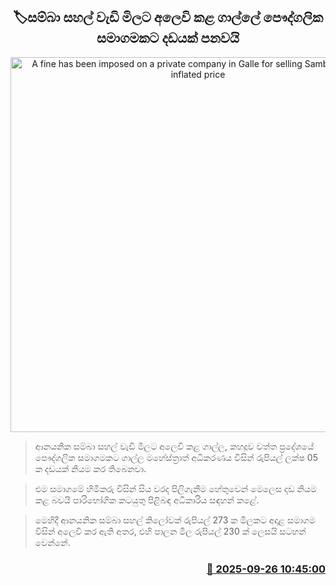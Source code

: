 <p align='center'><b><h2 align='center' title='A fine has been imposed on a private company in Galle for selling Samba rice at an inflated price'>🏷සම්බා සහල් වැඩි මිලට අලෙවි කළ ගාල්ලේ පෞද්ගලික සමාගමකට දඩයක් පනවයි</h2></b></p>
<p align='center'><img src='https://helakuru.sgp1.cdn.digitaloceanspaces.com/esana/images/lib/ricenew[1].jpg' width='600' alt='A fine has been imposed on a private company in Galle for selling Samba rice at an inflated price'></p>

> ආනයනික සම්බා සහල් වැඩි මිලට අලෙවි කළ ගාල්ල, කහදූව වත්ත ප්‍රදේශයේ පෞද්ගලික සමාගමකට ගාල්ල මහේස්ත්‍රාත් අධිකරණය විසින් රුපියල් ලක්ෂ 05 ක දඩයක් නියම කර තිබෙනවා.

> එම සමාගමේ හිමිකරු විසින් සිය වරද පිලිගැනීම හේතුවෙන් මෙලෙස දඩ නියම කළ බවයි පාරිභෝගික කටයුතු පිළිබඳ අධිකාරිය සඳහන් කළේ.

> මෙහිදී ආනයනික සම්බා සහල් කිලෝවක් රුපියල් 273 ක මිලකට අදාළ සමාගම විසින් අලෙවි කර ඇති අතර, එහි පාලන මිල රුපියල් 230 ක් ලෙසයි සටහන් වෙන්නේ.



<h3 align='right'><a href='https://www.helakuru.lk/esana/p/113987/'>📅 2025-09-26 10:45:00</a></h3>
